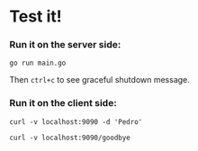 # Test it!


### Run it on the server side:

`go run main.go`

Then `ctrl+c` to see graceful shutdown message.


### Run it on the client side:

`curl -v localhost:9090 -d 'Pedro'`

`curl -v localhost:9090/goodbye`

